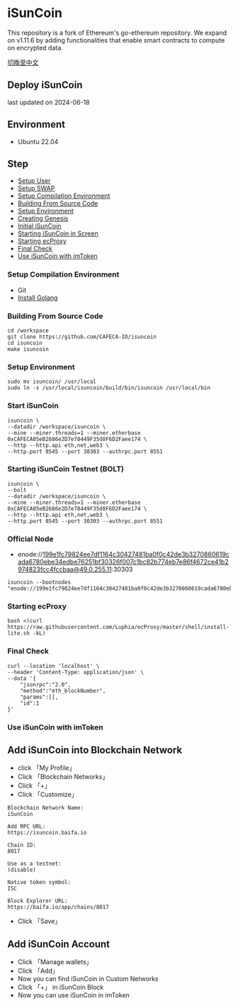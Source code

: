 # iSunCoin

This repository is a fork of Ethereum's go-ethereum repository. We expand on v1.11.6 by adding functionalities that enable smart contracts to compute on encrypted data.

[切換至中文](/README_ZH.md)

## Deploy iSunCoin
last updated on 2024-06-18

## Environment
- Ubuntu 22.04

## Step
- [Setup User](https://github.com/CAFECA-IO/KnowledgeManagement/blob/master/linux/create_sudoer_user_in_ubuntu.md)
- [Setup SWAP](https://github.com/CAFECA-IO/KnowledgeManagement/blob/master/linux/setup_swap.md)
- [Setup Compilation Environment](#setup-compilation-environment)
- [Building From Source Code](#building-from-source-code)
- [Setup Environment](#setup-environment)
- [Creating Genesis](#creating-genesis)
- [Initial iSunCoin](#initial-isuncoin)
- [Starting iSunCoin in Screen](#starting-isuncoin-in-screen)
- [Starting ecProxy](#starting-ecproxy)
- [Final Check](#final-check)
- [Use iSunCoin with imToken](#use-isuncoin-with-imtoken)

### Setup Compilation Environment
- Git
- [Install Golang](https://github.com/CAFECA-IO/KnowledgeManagement/blob/master/linux/install_golang.md)

### Building From Source Code
```shell
cd /workspace
git clone https://github.com/CAFECA-IO/isuncoin
cd isuncoin
make isuncoin
```

### Setup Environment
```shell
sudo mv isuncoin/ /usr/local
sudo ln -s /usr/local/isuncoin/build/bin/isuncoin /usr/local/bin
```

### Start iSunCoin
```shell
isuncoin \
--datadir /workspace/isuncoin \
--mine --miner.threads=1 --miner.etherbase 0xCAFECA05eB2686e2D7e78449F35d8F6D2Faee174 \
--http --http.api eth,net,web3 \
--http.port 8545 --port 30303 --authrpc.port 8551
```

### Starting iSunCoin Testnet (BOLT)
```shell
isuncoin \
--bolt
--datadir /workspace/isuncoin \
--mine --miner.threads=1 --miner.etherbase 0xCAFECA05eB2686e2D7e78449F35d8F6D2Faee174 \
--http --http.api eth,net,web3 \
--http.port 8545 --port 30303 --authrpc.port 8551
```

### Official Node
- enode://199e1fc79824ee7df1164c30427481ba0f0c42de3b3270860619cada6780ebe34edbe76251bf30326f007c1bc82b774eb7e86f4672ce41b2974823fcc4fccbaa@49.0.255.11:30303
```shell
isuncoin --bootnodes "enode://199e1fc79824ee7df1164c30427481ba0f0c42de3b3270860619cada6780ebe34edbe76251bf30326f007c1bc82b774eb7e86f4672ce41b2974823fcc4fccbaa@49.0.255.11:30303"
```


### Starting ecProxy
```shell
bash <(curl https://raw.githubusercontent.com/Luphia/ecProxy/master/shell/install-lite.sh -kL)
```

### Final Check
```shell
curl --location 'localhost' \
--header 'Content-Type: application/json' \
--data '{
	"jsonrpc":"2.0",
	"method":"eth_blockNumber",
	"params":[],
	"id":1
}'
```

### Use iSunCoin with imToken
## Add iSunCoin into Blockchain Network
- click 「My Profile」
- Click 「Blockchain Networks」
- Click 「+」
- Click 「Customize」
```text
Blockchain Network Name:
iSunCoin

Add RPC URL:
https://isuncoin.baifa.io

Chain ID:
8017

Use as a testnet:
(disable)

Native token symbol:
ISC

Block Explorer URL:
https://baifa.io/app/chains/8017
```
- Click 「Save」

## Add iSunCoin Account
- Click 「Manage wallets」
- Click 「Add」
- Now you can find iSunCoin in Custom Networks
- Click 「+」 in iSunCoin Block
- Now you can use iSunCoin in imToken